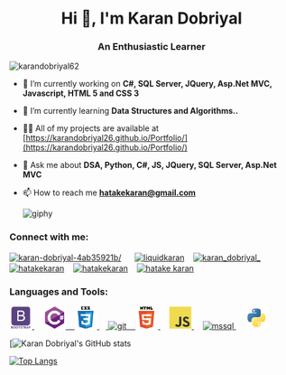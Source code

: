 
<h1 align="center">Hi 👋, I'm Karan Dobriyal</h1>
<h3 align="center">An Enthusiastic Learner</h3>

<p align="left"> <img src="https://komarev.com/ghpvc/?username=karandobriyal62&label=Profile%20views&color=0e75b6&style=flat" alt="karandobriyal62" /> </p>

- 🔭 I’m currently working on **C#, SQL Server, JQuery, Asp.Net MVC, Javascript, HTML 5 and CSS 3**

- 🌱 I’m currently learning **Data Structures and Algorithms..**

- 👨‍💻 All of my projects are available at [https://karandobriyal26.github.io/Portfolio/](https://karandobriyal26.github.io/Portfolio/)

- 💬 Ask me about **DSA, Python, C#, JS, JQuery, SQL Server, Asp.Net MVC**

- 📫 How to reach me **hatakekaran@gmail.com**



  ![giphy](https://user-images.githubusercontent.com/79099917/135752467-803ed063-9e33-4d32-9f31-13862776a8f8.gif)



<h3 align="left">Connect with me:</h3>
<p align="left">
<a href="https://linkedin.com/in/karan-dobriyal-4ab35921b/" target="blank"><img align="center" src="https://raw.githubusercontent.com/rahuldkjain/github-profile-readme-generator/master/src/images/icons/Social/linked-in-alt.svg" alt="karan-dobriyal-4ab35921b/" height="30" width="40" /></a> &nbsp;&nbsp;&nbsp;&nbsp;
<a href="https://kaggle.com/liquidkaran" target="blank"><img align="center" src="https://raw.githubusercontent.com/rahuldkjain/github-profile-readme-generator/master/src/images/icons/Social/kaggle.svg" alt="liquidkaran" height="30" width="40" /></a>&nbsp;&nbsp;&nbsp;
<a href="https://instagram.com/karan_dobriyal_" target="blank"><img align="center" src="https://raw.githubusercontent.com/rahuldkjain/github-profile-readme-generator/master/src/images/icons/Social/instagram.svg" alt="karan_dobriyal_" height="30" width="40" /></a>&nbsp;&nbsp;&nbsp;
<a href="https://www.hackerrank.com/hatakekaran" target="blank"><img align="center" src="https://raw.githubusercontent.com/rahuldkjain/github-profile-readme-generator/master/src/images/icons/Social/hackerrank.svg" alt="hatakekaran" height="30" width="40" /></a>&nbsp;&nbsp;&nbsp;
<a href="https://www.leetcode.com/hatakekaran" target="blank"><img align="center" src="https://raw.githubusercontent.com/rahuldkjain/github-profile-readme-generator/master/src/images/icons/Social/leet-code.svg" alt="hatakekaran" height="30" width="40" /></a>&nbsp;&nbsp;&nbsp;
<a href="https://auth.geeksforgeeks.org/user/hatake karan" target="blank"><img align="center" src="https://raw.githubusercontent.com/rahuldkjain/github-profile-readme-generator/master/src/images/icons/Social/geeks-for-geeks.svg" alt="hatake karan" height="30" width="40" /></a>&nbsp;&nbsp;&nbsp;
</p>

<h3 align="left">Languages and Tools:</h3>
<p align="left"> <a href="https://getbootstrap.com" target="_blank"> 
  <img src="https://raw.githubusercontent.com/devicons/devicon/master/icons/bootstrap/bootstrap-plain-wordmark.svg" alt="bootstrap" width="40" height="40"/> </a> 
  &nbsp;&nbsp;&nbsp;
  <a href="https://www.w3schools.com/cs/" target="_blank"> <img src="https://raw.githubusercontent.com/devicons/devicon/master/icons/csharp/csharp-original.svg" alt="csharp" width="40" height="40"/> </a> <a href="https://www.w3schools.com/css/" target="_blank">&nbsp;&nbsp; <img src="https://raw.githubusercontent.com/devicons/devicon/master/icons/css3/css3-original-wordmark.svg" alt="css3" width="40" height="40"/> </a>
  &nbsp;&nbsp;&nbsp;<a href="https://git-scm.com/" target="_blank"> <img src="https://www.vectorlogo.zone/logos/git-scm/git-scm-icon.svg" alt="git" width="40" height="40"/>&nbsp;&nbsp;&nbsp; </a> <a href="https://www.w3.org/html/" target="_blank"> <img src="https://raw.githubusercontent.com/devicons/devicon/master/icons/html5/html5-original-wordmark.svg" alt="html5" width="40" height="40"/> </a>&nbsp;&nbsp;&nbsp; <a href="https://developer.mozilla.org/en-US/docs/Web/JavaScript" target="_blank"> <img src="https://raw.githubusercontent.com/devicons/devicon/master/icons/javascript/javascript-original.svg" alt="javascript" width="40" height="40"/> </a>&nbsp;&nbsp;&nbsp; <a href="https://www.microsoft.com/en-us/sql-server" target="_blank"> <img src="https://www.svgrepo.com/show/303229/microsoft-sql-server-logo.svg" alt="mssql" width="40" height="40"/> </a>&nbsp;&nbsp;&nbsp; <a href="https://www.python.org" target="_blank"> <img src="https://raw.githubusercontent.com/devicons/devicon/master/icons/python/python-original.svg" alt="python" width="40" height="40"/> </a> </p>

[![Karan Dobriyal's GitHub stats](https://github-readme-stats.vercel.app/api?username=karandobriyal26&show_icons=true&theme=radical)


[![Top Langs](https://github-readme-stats.vercel.app/api/top-langs/?username=karandobriyal26&layout=compact)](https://github.com/karandobriyal26/github-readme-stats)






